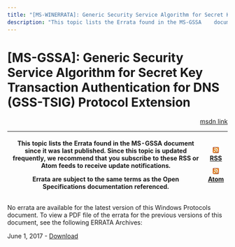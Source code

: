 ```yaml
---
title: "[MS-WINERRATA]: Generic Security Service Algorithm for Secret Key Transaction Authentication for DNS (GSS-TSIG) Protocol Extension"
description: "This topic lists the Errata found in the MS-GSSA    document since it was last published. Since this topic is updated    frequently, we recommend"
---
```


# [MS-GSSA]: Generic Security Service Algorithm for Secret Key Transaction Authentication for DNS (GSS-TSIG) Protocol Extension

<p align="right"><a href="https://msdn.microsoft.com/en-us/library/17ee72a8-4303-4371-a4a5-95ed58400cea">msdn link</a></p>
<p> </p>

<table>
 <thead>
  <tr>
   <th>
   <p>This topic lists the Errata found in the MS-GSSA
   document since it was last published. Since this topic is updated
   frequently, we recommend that you subscribe to these RSS or Atom feeds to
   receive update notifications.</p>
   <p>Errata are subject to the same terms as the
   Open Specifications documentation referenced.</p>
   </th>
   <th>
   <p><img id="Picture 256" src="ms-winerrata_files/image003.png"><a href="http://blogs.msdn.com/b/protocol_content_errata/rss.aspx">RSS</a> </p>
   <p><img id="Picture 169" src="ms-winerrata_files/image003.png"><a href="http://blogs.msdn.com/b/protocol_content_errata/atom.aspx">Atom</a> </p>
   <p> </p>
   </th>
  </tr>
 </thead>
</table>

<p>No errata are available for the latest version of this Windows
Protocols document. To view a PDF file of the errata for the previous versions
of this document, see the following ERRATA Archives:</p>

<p>June 1, 2017 - <a href="https://winprotocoldoc.blob.core.windows.net/productionwindowsarchives/MS-WINERRATA/%5bMS-WINERRATA%5d-170601.pdf">Download</a></p>


                